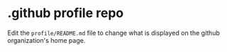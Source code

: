 # .github profile repo

Edit the `profile/README.md` file to change what is displayed on the github organization's home page.
